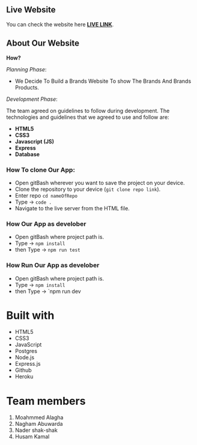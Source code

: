 

## **Live Website**
You can check the website here [**LIVE LINK**](https://team3bookstore.herokuapp.com/).


## **About Our Website** <span id="about"></span>
**How?**

_Planning Phase_:

- We Decide To Build a Brands Website To show The Brands And Brands Products. 


_Development Phase_:

The team agreed on guidelines to follow during development. The technologies and guidelines that we agreed to use and follow are:

- **HTML5** 
- **CSS3** 
- **Javascript (JS)** 
- **Express**
- **Database**

### How To clone Our App:

- Open gitBash wherever you want to save the project on your device.
- Clone the repository to your device (`git clone repo link`).
- Enter repo `cd nameOfRepo`
- Type -> `code .`
- Navigate to the live server from the HTML file.

### How  Our App as develober

- Open gitBash where project path is.
- Type -> `npm install`
- then Type -> `npm run test`

### How Run Our App as develober

- Open gitBash where project path is.
- Type -> `npm install`
- then Type -> `npm run dev
 

# **Built with** 

- HTML5
- CSS3
- JavaScript
- Postgres
- Node.js
- Express.js
- Github
- Heroku

# **Team members** 
1. Moahmmed Alagha 
2. Nagham Abuwarda
3. Nader shak-shak
4. Husam Kamal



